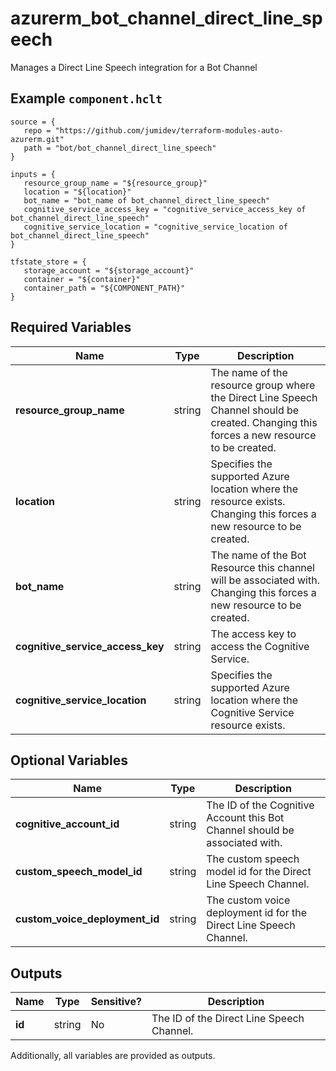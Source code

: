 # azurerm_bot_channel_direct_line_speech

Manages a Direct Line Speech integration for a Bot Channel

## Example `component.hclt`

```hcl
source = {
   repo = "https://github.com/jumidev/terraform-modules-auto-azurerm.git"   
   path = "bot/bot_channel_direct_line_speech"   
}

inputs = {
   resource_group_name = "${resource_group}"   
   location = "${location}"   
   bot_name = "bot_name of bot_channel_direct_line_speech"   
   cognitive_service_access_key = "cognitive_service_access_key of bot_channel_direct_line_speech"   
   cognitive_service_location = "cognitive_service_location of bot_channel_direct_line_speech"   
}

tfstate_store = {
   storage_account = "${storage_account}"   
   container = "${container}"   
   container_path = "${COMPONENT_PATH}"   
}

```

## Required Variables

| Name | Type |  Description |
| ---- | --------- |  ----------- |
| **resource_group_name** | string |  The name of the resource group where the Direct Line Speech Channel should be created. Changing this forces a new resource to be created. | 
| **location** | string |  Specifies the supported Azure location where the resource exists. Changing this forces a new resource to be created. | 
| **bot_name** | string |  The name of the Bot Resource this channel will be associated with. Changing this forces a new resource to be created. | 
| **cognitive_service_access_key** | string |  The access key to access the Cognitive Service. | 
| **cognitive_service_location** | string |  Specifies the supported Azure location where the Cognitive Service resource exists. | 

## Optional Variables

| Name | Type |  Description |
| ---- | --------- |  ----------- |
| **cognitive_account_id** | string |  The ID of the Cognitive Account this Bot Channel should be associated with. | 
| **custom_speech_model_id** | string |  The custom speech model id for the Direct Line Speech Channel. | 
| **custom_voice_deployment_id** | string |  The custom voice deployment id for the Direct Line Speech Channel. | 



## Outputs

| Name | Type | Sensitive? | Description |
| ---- | ---- | --------- | --------- |
| **id** | string | No  | The ID of the Direct Line Speech Channel. | 

Additionally, all variables are provided as outputs.
